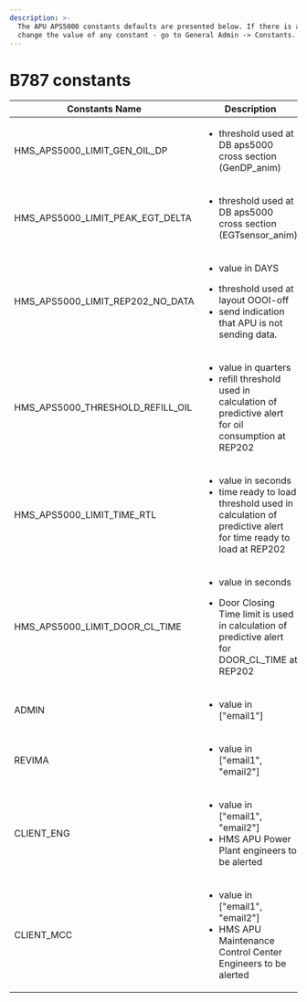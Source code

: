 ```yaml
---
description: >-
  The APU APS5000 constants defaults are presented below. If there is a need to
  change the value of any constant - go to General Admin -> Constants.
---
```


# B787 constants

| Constants Name                        | Description                                                                                                                                              | Value |
| ------------------------------------- | -------------------------------------------------------------------------------------------------------------------------------------------------------- | ----- |
| HMS\_APS5000\_LIMIT\_GEN\_OIL\_DP     | <ul><li>threshold used at DB aps5000 cross section (GenDP_anim)</li></ul>                                                                                | 20    |
| HMS\_APS5000\_LIMIT\_PEAK\_EGT\_DELTA | <ul><li>threshold used at DB aps5000 cross section (EGTsensor_anim)</li></ul>                                                                            | 79.5  |
| HMS\_APS5000\_LIMIT\_REP202\_NO\_DATA | <ul><li>value in DAYS</li></ul><ul><li>threshold used at layout OOOI-off</li><li>send indication that APU is not sending data.</li></ul>                 | 2     |
| HMS\_APS5000\_THRESHOLD\_REFILL\_OIL  | <ul><li>value in quarters</li><li>refill threshold used in calculation of predictive alert for oil consumption at REP202</li></ul>                       | 0.5   |
| HMS\_APS5000\_LIMIT\_TIME\_RTL        | <ul><li>value in seconds</li><li>time ready to load threshold used in calculation of predictive alert for time ready to load at REP202</li></ul>         | 50    |
| HMS\_APS5000\_LIMIT\_DOOR\_CL\_TIME   | <p></p><ul><li>value in seconds</li></ul><ul><li>Door Closing Time limit is used in calculation of predictive alert for DOOR_CL_TIME at REP202</li></ul> | 34    |
| ADMIN                                 | <ul><li>value in ["email1"]</li></ul>                                                                                                                    |       |
| REVIMA                                | <ul><li>value in ["email1", "email2"]</li></ul>                                                                                                          |       |
| CLIENT\_ENG                           | <ul><li>value in ["email1", "email2"]</li><li>HMS APU Power Plant engineers to be alerted</li></ul>                                                      |       |
| CLIENT\_MCC                           | <ul><li>value in ["email1", "email2"]</li><li>HMS APU Maintenance Control Center Engineers to be alerted</li></ul>                                       |       |
